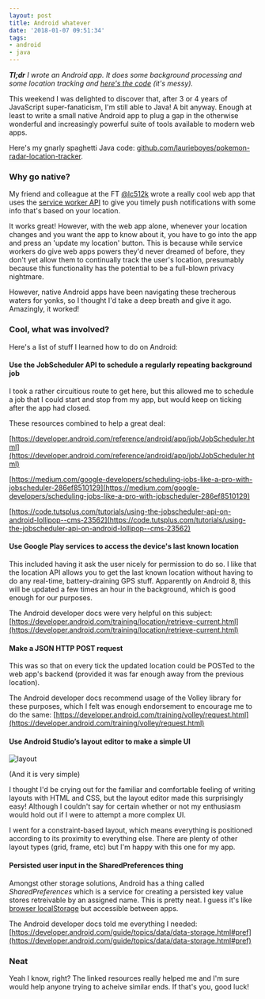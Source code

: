 ```yaml
---
layout: post
title: Android whatever
date: '2018-01-07 09:51:34'
tags:
- android
- java
---
```


***Tl;dr*** *I wrote an Android app. It does some background processing and some location tracking and [here's the code](https://github.com/laurieboyes/pokemon-radar-location-tracker) (it's messy).*

This weekend I was delighted to discover that, after 3 or 4 years of JavaScript super-fanaticism, I'm still able to Java! A bit anyway. Enough at least to write a small native Android app to plug a gap in the otherwise wonderful and increasingly powerful suite of tools available to modern web apps.

Here's my gnarly spaghetti Java code: [github.com/laurieboyes/pokemon-radar-location-tracker](https://github.com/laurieboyes/pokemon-radar-location-tracker).

### Why go native?

My friend and colleague at the FT [@lc512k](https://twitter.com/lc512k) wrote a really cool web app that uses the [service worker API](https://developer.mozilla.org/en-US/docs/Web/API/Service_Worker_API) to give you timely push notifications with some info that's based on your location.

It works great! However, with the web app alone, whenever your location changes and you want the app to know about it, you have to go into the app and press an 'update my location' button. This is because while service workers do give web apps powers they'd never dreamed of before, they don't yet allow them to continually track the user's location, presumably because this functionality has the potential to be a full-blown privacy nightmare.

However, native Android apps have been navigating these trecherous waters for yonks, so I thought I'd take a deep breath and give it ago. Amazingly, it worked!

### Cool, what was involved?

Here's a list of stuff I learned how to do on Android:

#### Use the JobScheduler API to schedule a regularly repeating background job

I took a rather circuitious route to get here, but this allowed me to schedule a job that I could start and stop from my app, but would keep on ticking after the app had closed.

These resources combined to help a great deal:

[https://developer.android.com/reference/android/app/job/JobScheduler.html](https://developer.android.com/reference/android/app/job/JobScheduler.html)

[https://medium.com/google-developers/scheduling-jobs-like-a-pro-with-jobscheduler-286ef8510129](https://medium.com/google-developers/scheduling-jobs-like-a-pro-with-jobscheduler-286ef8510129)

[https://code.tutsplus.com/tutorials/using-the-jobscheduler-api-on-android-lollipop--cms-23562](https://code.tutsplus.com/tutorials/using-the-jobscheduler-api-on-android-lollipop--cms-23562)

#### Use Google Play services to access the device's last known location

This included having it ask the user nicely for permission to do so. I like that the location API allows you to get the last known location without having to do any real-time, battery-draining GPS stuff. Apparently on Android 8, this will be updated a few times an hour in the background, which is good enough for our purposes.

The Android developer docs were very helpful on this subject: [https://developer.android.com/training/location/retrieve-current.html](https://developer.android.com/training/location/retrieve-current.html)

#### Make a JSON HTTP POST request

This was so that on every tick the updated location could be POSTed to the web app's backend (provided it was far enough away from the previous location).

The Android developer docs recommend usage of the Volley library for these purposes, which I felt was enough endorsement to encourage me to do the same: [https://developer.android.com/training/volley/request.html](https://developer.android.com/training/volley/request.html)

#### Use Android Studio’s layout editor to make a simple UI

![layout](http://static.lrnk.co.uk/blog-content/android/layout.png?cachebust=1)

(And it is very simple)

I thought I'd be crying out for the familiar and comfortable feeling of writing layouts with HTML and CSS, but the layout editor made this surprisingly easy! Although I couldn't say for certain whether or not my enthusiasm would hold out if I were to attempt a more complex UI.

I went for a constraint-based layout, which means everything is positioned according to its proximity to everything else. There are plenty of other layout types (grid, frame, etc) but I'm happy with this one for my app.

#### Persisted user input in the SharedPreferences thing

Amongst other storage solutions, Android has a thing called _SharedPreferences_ which is a service for creating a persisted key value stores retreivable by an assigned name. This is pretty neat. I guess it's like [browser localStorage](https://developer.mozilla.org/en-US/docs/Web/API/Window/localStorage) but accessible between apps.

The Android developer docs told me everything I needed: [https://developer.android.com/guide/topics/data/data-storage.html#pref](https://developer.android.com/guide/topics/data/data-storage.html#pref)

### Neat

Yeah I know, right? The linked resources really helped me and I'm sure would help anyone trying to acheive similar ends. If that's you, good luck!
